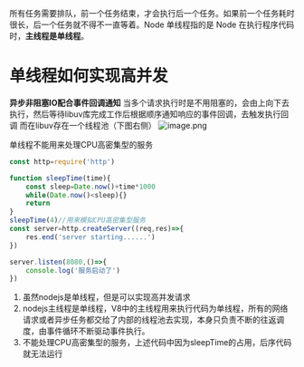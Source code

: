 所有任务需要排队，前一个任务结束，才会执行后一个任务。如果前一个任务耗时很长，后一个任务就不得不一直等着。Node 单线程指的是 Node 在执行程序代码时，**主线程是单线程**。
# 单线程如何实现高并发
**异步非阻塞IO配合事件回调通知**
当多个请求执行时是不用阻塞的，会由上向下去执行，然后等待libuv库完成工作后根据顺序通知响应的事件回调，去触发执行回调
而在libuv存在一个线程池（下图右侧）
![image.png](https://cdn.nlark.com/yuque/0/2022/png/2976158/1658561005121-7ebe9220-37c6-4577-890e-b356e602ac98.png#clientId=u1e70b1a5-7073-4&crop=0&crop=0&crop=1&crop=1&from=paste&height=532&id=u2cc66946&margin=%5Bobject%20Object%5D&name=image.png&originHeight=665&originWidth=1473&originalType=binary&ratio=1&rotation=0&showTitle=false&size=239663&status=done&style=none&taskId=uc3e4f2a5-2cdb-4900-bef2-d31b8c15855&title=&width=1178.4)

单线程不能用来处理CPU高密集型的服务
```javascript
const http=require('http')

function sleepTime(time){
    const sleep=Date.now()+time*1000
    while(Date.now()<sleep){}
    return 
}
sleepTime(4)//用来模拟CPU高密集型服务
const server=http.createServer((req,res)=>{
    res.end('server starting......')
})

server.listen(8080,()=>{
    console.log('服务启动了')
})
```

1. 虽然nodejs是单线程，但是可以实现高并发请求
1. nodejs主线程是单线程，V8中的主线程用来执行代码为单线程，所有的网络请求或者异步任务都交给了内部的线程池去实现，本身只负责不断的往返调度，由事件循环不断驱动事件执行。
1. 不能处理CPU高密集型的服务，上述代码中因为sleepTime的占用，后序代码就无法运行
